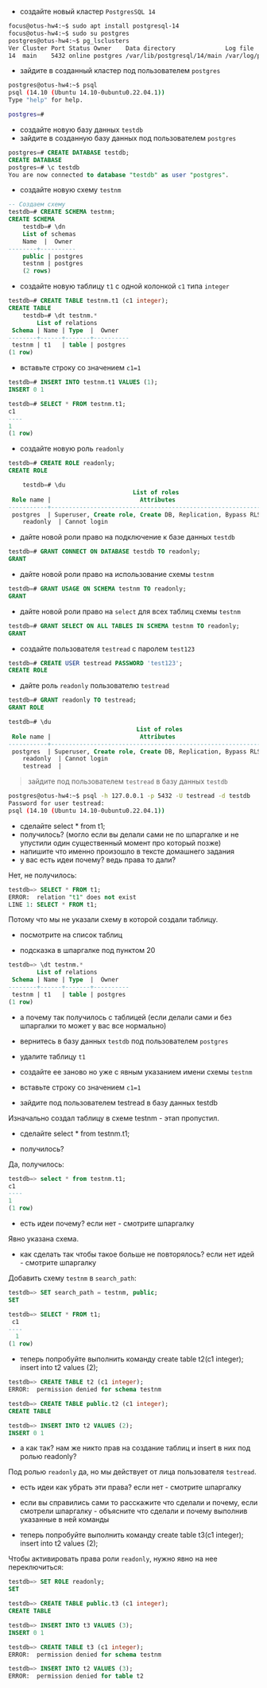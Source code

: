 - создайте новый кластер `PostgresSQL 14`

```bash
focus@otus-hw4:~$ sudo apt install postgresql-14
focus@otus-hw4:~$ sudo su postgres
postgres@otus-hw4:~$ pg_lsclusters 
Ver Cluster Port Status Owner    Data directory              Log file
14  main    5432 online postgres /var/lib/postgresql/14/main /var/log/postgresql/postgresql-14-main.log
```

- зайдите в созданный кластер под пользователем `postgres`

```bash
postgres@otus-hw4:~$ psql 
psql (14.10 (Ubuntu 14.10-0ubuntu0.22.04.1))
Type "help" for help.

postgres=# 

```

- создайте новую базу данных `testdb`
- зайдите в созданную базу данных под пользователем `postgres`

```sql
postgres=# CREATE DATABASE testdb;
CREATE DATABASE
postgres=# \c testdb 
You are now connected to database "testdb" as user "postgres".
```

- создайте новую схему `testnm`

```sql
-- Создаем схему
testdb=# CREATE SCHEMA testnm;
CREATE SCHEMA
    testdb=# \dn
    List of schemas
    Name  |  Owner
--------+----------
    public | postgres
    testnm | postgres
    (2 rows)
```

- создайте новую таблицу `t1` с одной колонкой `c1` типа `integer`

```sql
testdb=# CREATE TABLE testnm.t1 (c1 integer);
CREATE TABLE
    testdb=# \dt testnm.*
        List of relations
 Schema | Name | Type  |  Owner   
--------+------+-------+----------
 testnm | t1   | table | postgres
(1 row)
```

- вставьте строку со значением `c1=1`

```sql
testdb=# INSERT INTO testnm.t1 VALUES (1);
INSERT 0 1

testdb=# SELECT * FROM testnm.t1;
c1
----
1
(1 row)
```

- создайте новую роль `readonly`

```sql
testdb=# CREATE ROLE readonly;
CREATE ROLE

    testdb=# \du
                                   List of roles
 Role name |                         Attributes                         | Member of 
-----------+------------------------------------------------------------+-----------
 postgres  | Superuser, Create role, Create DB, Replication, Bypass RLS | {}
    readonly  | Cannot login                                               | {}
```

- дайте новой роли право на подключение к базе данных `testdb`

```sql
testdb=# GRANT CONNECT ON DATABASE testdb TO readonly;
GRANT
```

- дайте новой роли право на использование схемы `testnm`

```sql
testdb=# GRANT USAGE ON SCHEMA testnm TO readonly;
GRANT
```

- дайте новой роли право на `select` для всех таблиц схемы `testnm`

```sql
testdb=# GRANT SELECT ON ALL TABLES IN SCHEMA testnm TO readonly;
GRANT
```

- создайте пользователя `testread` с паролем `test123`

```sql
testdb=# CREATE USER testread PASSWORD 'test123';
CREATE ROLE
```

- дайте роль `readonly` пользователю `testread`

```sql
testdb=# GRANT readonly TO testread;
GRANT ROLE

testdb=# \du
                                    List of roles
 Role name |                         Attributes                         | Member of  
-----------+------------------------------------------------------------+------------
 postgres  | Superuser, Create role, Create DB, Replication, Bypass RLS | {}
    readonly  | Cannot login                                               | {}
    testread  |                                                            | {readonly}
```

> зайдите под пользователем `testread` в базу данных `testdb`

```bash
postgres@otus-hw4:~$ psql -h 127.0.0.1 -p 5432 -U testread -d testdb
Password for user testread: 
psql (14.10 (Ubuntu 14.10-0ubuntu0.22.04.1))
```

- сделайте select * from t1;
- получилось? (могло если вы делали сами не по шпаргалке и не упустили один существенный момент про который позже)
- напишите что именно произошло в тексте домашнего задания
- у вас есть идеи почему? ведь права то дали?

Нет, не получилось:

```sql
testdb=> SELECT * FROM t1;
ERROR:  relation "t1" does not exist
LINE 1: SELECT * FROM t1;
```

Потому что мы не указали схему в которой создали таблицу.

- посмотрите на список таблиц

- подсказка в шпаргалке под пунктом 20

```sql
testdb=> \dt testnm.*
        List of relations
 Schema | Name | Type  |  Owner   
--------+------+-------+----------
 testnm | t1   | table | postgres
(1 row)
```

- а почему так получилось с таблицей (если делали сами и без шпаргалки то может у вас все нормально)

- вернитесь в базу данных `testdb` под пользователем `postgres`

- удалите таблицу `t1`

- создайте ее заново но уже с явным указанием имени схемы `testnm`

- вставьте строку со значением `c1=1`

- зайдите под пользователем testread в базу данных testdb

Изначально создал таблицу в схеме testnm - этап пропустил.

- сделайте select * from testnm.t1;

- получилось?

Да, получилось:

```sql
testdb=> select * from testnm.t1;
c1
----
1
(1 row)

```

- есть идеи почему? если нет - смотрите шпаргалку

Явно указана схема.

- как сделать так чтобы такое больше не повторялось? если нет идей - смотрите шпаргалку

Добавить схему `testnm` в `search_path`:

```sql
testdb=> SET search_path = testnm, public;
SET

testdb=> SELECT * FROM t1;
 c1
----
  1
(1 row)
```

- теперь попробуйте выполнить команду create table t2(c1 integer); insert into t2 values (2);

```sql
testdb=> CREATE TABLE t2 (c1 integer);
ERROR:  permission denied for schema testnm

testdb=> CREATE TABLE public.t2 (c1 integer);
CREATE TABLE

testdb=> INSERT INTO t2 VALUES (2);
INSERT 0 1
```

- а как так? нам же никто прав на создание таблиц и insert в них под ролью readonly?

Под ролью `readonly` да, но мы действует от лица пользователя `testread`.

- есть идеи как убрать эти права? если нет - смотрите шпаргалку

- если вы справились сами то расскажите что сделали и почему, если смотрели шпаргалку - объясните что сделали и почему выполнив указанные в ней команды

- теперь попробуйте выполнить команду create table t3(c1 integer); insert into t2 values (2);

Чтобы активировать права роли `readonly`, нужно явно на нее переключиться:

```sql
testdb=> SET ROLE readonly;
SET

testdb=> CREATE TABLE public.t3 (c1 integer);
CREATE TABLE

testdb=> INSERT INTO t3 VALUES (3);
INSERT 0 1

testdb=> CREATE TABLE t3 (c1 integer);
ERROR:  permission denied for schema testnm

testdb=> INSERT INTO t2 VALUES (3);
ERROR:  permission denied for table t2
```